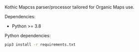 Kothic Mapcss parser/processor tailored for Organic Maps use.

Dependencies:
* Python >= 3.8
      
Python dependencies:
```bash
pip3 install -r requirements.txt
```

